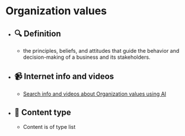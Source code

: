 # Organization values
- ## 🔍 Definition
  - the principles, beliefs, and attitudes that guide the behavior and decision-making of a business and its stakeholders.
- ## 📹 Internet info and videos
  - [Search info and videos about Organization values using AI](https://www.perplexity.ai/search?q=videos+about+Organization+values:+the+principles,+beliefs,+and+attitudes+that+guide+the+behavior+and+decision-making+of+a+business+and+its+stakeholders.
)
- ## 📰 Content type 
  - Content is of type list
